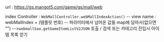 
url : https://gs.mangot5.com/game/gs/mall/web


index Controller : `WebMallController.webMallIndexAction()`
-- view name : webMallIndex + (템플릿 번호)
-- 파라미터에서 넘어온 값들 map에 담아서(없으면 "")
-->`webmallSao.getGameItemListV2JSON` 호출 / 검색 또는 카테고리 진입시 아이템 목록 얻기


